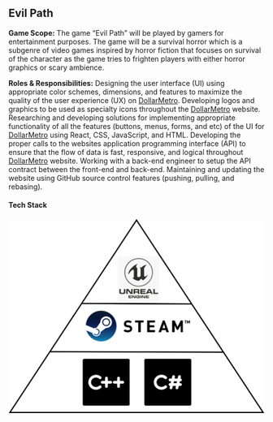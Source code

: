 
## Evil Path  

**Game Scope:** The game “Evil Path” will be played by gamers for entertainment purposes.  The game will be a survival horror which is a subgenre of video games inspired by horror fiction that focuses on survival of the character as the game tries to frighten players with either horror graphics or scary ambience.  


**Roles & Responsibilities:** Designing the user interface (UI) using appropriate color schemes, dimensions, and features to maximize the quality of the user experience (UX) on <a href="https://beta.dollarmetro.com/dashboard">DollarMetro</a>.  Developing logos and graphics to be used as specialty icons throughout the <a href="https://beta.dollarmetro.com/dashboard">DollarMetro</a> website.  Researching and developing solutions for implementing appropriate functionality of all the features (buttons, menus, forms, and etc) of the UI for <a href="https://beta.dollarmetro.com/dashboard">DollarMetro</a> using React, CSS, JavaScript, and HTML.  Developing the proper calls to the websites application programming interface (API) to ensure that the flow of data is fast, responsive, and logical throughout <a href="https://beta.dollarmetro.com/dashboard">DollarMetro</a> website.  Working with a back-end engineer to setup the API contract between the front-end and back-end.  Maintaining and updating the website using GitHub source control features (pushing, pulling, and rebasing).    

#### Tech Stack

<img src="images/Evil Path Tech Stack.png?raw=true"/>



<!--For more details see [GitHub Flavored Markdown](https://guides.github.com/features/mastering-markdown/).-->

